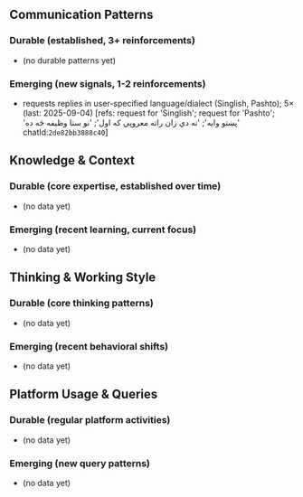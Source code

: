 ## Communication Patterns
### Durable (established, 3+ reinforcements)
- (no durable patterns yet)

### Emerging (new signals, 1-2 reinforcements)
- requests replies in user-specified language/dialect (Singlish, Pashto); 5× (last: 2025-09-04) [refs: request for 'Singlish'; request for 'Pashto'; 'پښتو وایه'; 'ته دي زان راته معروپي که اول'; 'نو ستا وظیفه څه ده' chatId:`2de82bb3888c40`]

## Knowledge & Context
### Durable (core expertise, established over time)
- (no data yet)

### Emerging (recent learning, current focus)
- (no data yet)

## Thinking & Working Style
### Durable (core thinking patterns)
- (no data yet)

### Emerging (recent behavioral shifts)
- (no data yet)

## Platform Usage & Queries
### Durable (regular platform activities)
- (no data yet)

### Emerging (new query patterns)
- (no data yet)